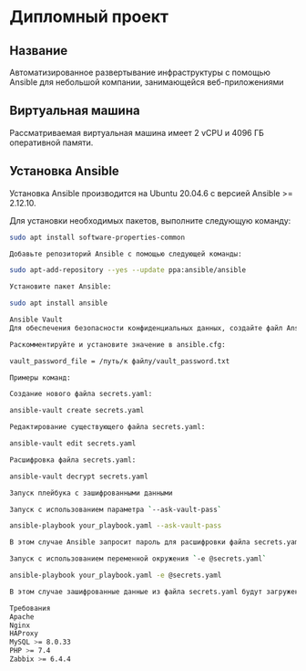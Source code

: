 # Дипломный проект
## Название
Автоматизированное развертывание инфраструктуры с помощью Ansible для небольшой компании, занимающейся веб-приложениями

## Виртуальная машина
Рассматриваемая виртуальная машина имеет 2 vCPU и 4096 ГБ оперативной памяти.

## Установка Ansible
Установка Ansible производится на Ubuntu 20.04.6 с версией Ansible >= 2.12.10.

Для установки необходимых пакетов, выполните следующую команду:
```bash
sudo apt install software-properties-common

Добавьте репозиторий Ansible с помощью следующей команды:

sudo apt-add-repository --yes --update ppa:ansible/ansible

Установите пакет Ansible:

sudo apt install ansible

Ansible Vault
Для обеспечения безопасности конфиденциальных данных, создайте файл Ansible Vault. Пары ключ-значение хранятся в файле secrets.yaml. Используйте надежный пароль для шифрования, так как этот файл будет содержать конфиденциальные данные. Также создайте файл vault_password.txt, где будет храниться пароль для доступа к файлу secrets.yaml.

Раскомментируйте и установите значение в ansible.cfg:

vault_password_file = /путь/к файлу/vault_password.txt

Примеры команд:

Создание нового файла secrets.yaml:

ansible-vault create secrets.yaml

Редактирование существующего файла secrets.yaml:

ansible-vault edit secrets.yaml

Расшифровка файла secrets.yaml:

ansible-vault decrypt secrets.yaml

Запуск плейбука с зашифрованными данными

Запуск с использованием параметра `--ask-vault-pass`

ansible-playbook your_playbook.yaml --ask-vault-pass

В этом случае Ansible запросит пароль для расшифровки файла secrets.yaml и использует его для расшифровки данных.

Запуск с использованием переменной окружения `-e @secrets.yaml`

ansible-playbook your_playbook.yaml -e @secrets.yaml

В этом случае зашифрованные данные из файла secrets.yaml будут загружены и использованы без запроса пароля, если файл был зашифрован с помощью команды `ansible-vault encrypt`.

Требования
Apache
Nginx
HAProxy
MySQL >= 8.0.33
PHP >= 7.4
Zabbix >= 6.4.4
